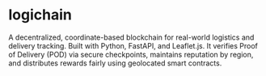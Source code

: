 # logichain
A decentralized, coordinate-based blockchain for real-world logistics and delivery tracking. Built with Python, FastAPI, and Leaflet.js. It verifies Proof of Delivery (POD) via secure checkpoints, maintains reputation by region, and distributes rewards fairly using geolocated smart contracts.
